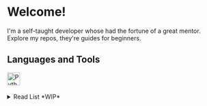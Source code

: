 # Welcome!
I'm a self-taught developer whose had the fortune of a great mentor. Explore my repos, they're guides for beginners. 
<br />

## Languages and Tools
<img align="left" alt="Python" width="30px" style="padding-right:10px;" src="https://cdn.jsdelivr.net/gh/devicons/devicon/icons/python/python-plain.svg" /><br />
<br />

<details>
 <summary>Read List *WIP*</summary>

- The laws of human nature
- Games People Play: The Psychology of Human Relationships - Eric Berne
- Game Theory 101 - https://www.youtube.com/watch?v=NSVmOC_5zrE&list=PLKI1h_nAkaQoDzI4xDIXzx6U2ergFmedo
- The art of small talk Debra Fine???
- Letters to a younger brother - Hill Harper
- Never Split the Difference: Negotiating As If Your Life Depended On It - Chris Voss
- War Is A Racket - Smedley D Butler
  - Propaganda by Edward Bernays
- What Every BODY is Saying by Joe Navarro 
- The Banker's Code: The Most Powerful Wealth-Building Strategies Finally Revealed by George Antone
- The Pyschology of Money
- Nonviolent Communication marshall b. rosenberg PhD.
- Verbal Judo The Gentle Art of Persuasion
- The Charisma Myth olivia fox cabane


</details>

<!---
### "Oh no! A snake ATE my Github contributions!" - https://www.youtube.com/watch?v=pkY18HTfeL8
![snake gif](https://github.com/RhyanRodriguez3/RhyanRodriguez3/blob/output/github-contribution-grid-snake.svg)

Making my github stand out, in my style. 
Badges - https://www.youtube.com/watch?v=oJWFfp3sGYA
Input YT courses with images w/ Forrest- https://www.youtube.com/watch?v=9A8sQZDRn5o
Hacking COntributions Graph - https://www.youtube.com/watch?v=2q--gA97caM
https://www.youtube.com/watch?v=CML6vfKjQss
--->
 
<!---
Data Engineering Fundamentals - https://www.youtube.com/watch?v=qWru-b6m030
Data Engineering RoadMap - https://www.youtube.com/@SeattleDataGuy/playlists
Roles in Data Science Teams - https://www.youtube.com/watch?v=m5hLUknIi5c 
Learn APIS - https://www.youtube.com/watch?v=WXsD0ZgxjRw
Overall Data Science - https://www.youtube.com/@derekbanas/playlists

Beginner level is basic stuff you can inform yourself about anywhere.
Intermediate is applicable knowledge where it is much harder to find good models and processes.
Advanced this stuff is your own personal knowdledge base. 

Different types of learning environments: 
As a self taught person: Accepting only the stuff that makes sense.

GREAT YT SOURCES
- Excel 
- PowerBI 
- SQL 
- DSA https://www.youtube.com/watch?v=RcvQagxK_9w&list=PLZlA0Gpn_vH8ShxSPO48q8u0SeQBuCdnN&index=4
- Python - 


-	ML – Krish Naik
-	Blockchain – Telusko
-	Cybersecurity – Network Chuck
-	Web Dev – Code w/ Harry
-	Linux – Programming Knowledge
-	Dev Ops – Kunal Kushwaha
-	Computer Networks – David Bombal
-	Learn Git – git-scm.com/book
-	AI – Learnelementsofai.com
-	API – rapidapi.com/learn
--->


<!---
https://www.youtube.com/watch?v=dyfQoklmjAk 
, https://www.youtube.com/watch?v=nNR4jracHYA 
, https://www.youtube.com/watch?v=GAthOFYhcVg&pp=ygUUc3FsIHNlYXR0bGUgZGF0QSBndXk%3D
https://www.youtube.com/@GuyInACube/playlists What are common table expressions?


Beginner SQL means being able to import, structure, and clean data.

Beginer level projects are 
Data cleansing to get an overview of an applicable environment.

Intermediate is using windows functions handling common problems.
https://www.red-gate.com/simple-talk/databases/sql-server/t-sql-programming-sql-server/ten-common-sql-programming-mistakes/
https://www.youtube.com/watch?v=AhapksIsHxg&list=PL2-GO-f-XvjBl5fpzdfYaPW28PwsLzLc4

Advanced
https://www.youtube.com/watch?v=AZ29DXaJ1Ts&t=1109s

How sql server works and performance
https://www.youtube.com/watch?v=HvxmF0FUwrM&pp=ygUsc3NtcyBpbnRlcm1lZGlhdGUgc3FsIHF1ZXN0aW9ucyBhbmQgYW5zd2VycyA%3D

The best way for me to recreate this is to look at the code and follow along using the excel tables. That should give me an overview of some things. Reverse engineer this project with what I do have.
--->



